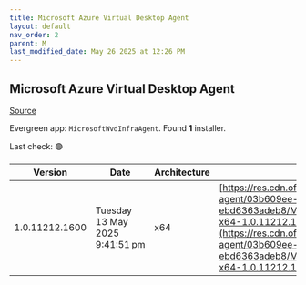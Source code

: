 ```yaml
---
title: Microsoft Azure Virtual Desktop Agent
layout: default
nav_order: 2
parent: M
last_modified_date: May 26 2025 at 12:26 PM
---
```


## Microsoft Azure Virtual Desktop Agent

[Source](https://learn.microsoft.com/en-us/azure/virtual-desktop/add-session-hosts-host-pool?tabs=portal%2Cgui#register-session-hosts-to-a-host-pool)

Evergreen app: `MicrosoftWvdInfraAgent`. Found **1** installer.

Last check: 🟢

| Version        | Date                           | Architecture | URI                                                                                                                                                                                                                                                                                                        |
| -------------- | ------------------------------ | ------------ | ---------------------------------------------------------------------------------------------------------------------------------------------------------------------------------------------------------------------------------------------------------------------------------------------------------- |
| 1.0.11212.1600 | Tuesday 13 May 2025 9:41:51 pm | x64          | [https://res.cdn.office.net/s01-remote-desktop-agent/03b609ee-633e-4e41-86c7-ebd6363adeb8/Microsoft.RDInfra.RDAgent.Installer-x64-1.0.11212.1600.msi](https://res.cdn.office.net/s01-remote-desktop-agent/03b609ee-633e-4e41-86c7-ebd6363adeb8/Microsoft.RDInfra.RDAgent.Installer-x64-1.0.11212.1600.msi) |
